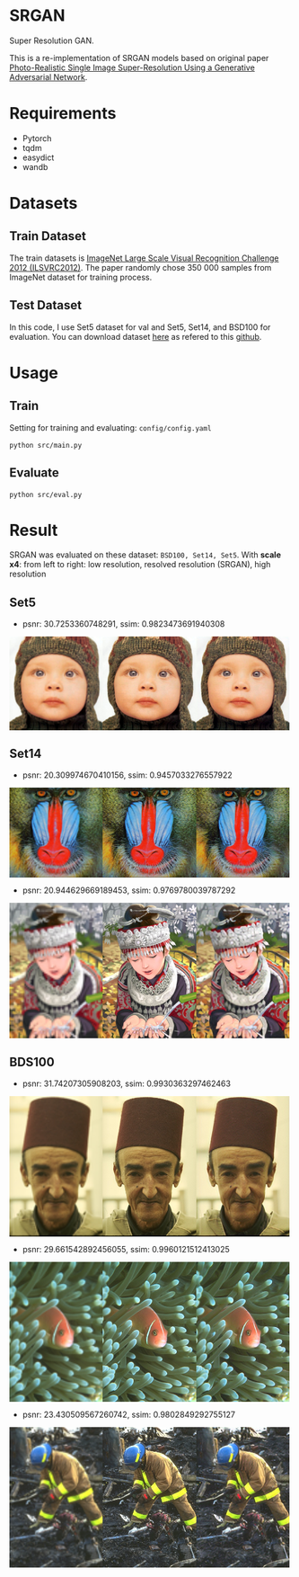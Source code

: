 # SRGAN
Super Resolution GAN.

This is a re-implementation of SRGAN models based on original paper [Photo-Realistic Single Image Super-Resolution Using a Generative Adversarial Network](https://arxiv.org/abs/1609.04802).

# Requirements
* Pytorch
* tqdm
* easydict
* wandb

# Datasets

## Train Dataset

The train datasets is [ImageNet Large Scale Visual Recognition Challenge 2012 (ILSVRC2012)](https://image-net.org/index.php). The paper randomly chose 350 000 samples from ImageNet dataset for training process.

## Test Dataset

In this code, I use Set5 dataset for val and Set5, Set14, and BSD100 for evaluation. You can download dataset [here](https://drive.google.com/drive/folders/1A6lzGeQrFMxPqJehK9s37ce-tPDj20mD) as refered to this [github](https://github.com/Lornatang/SRGAN-PyTorch).

# Usage
## Train
Setting for training and evaluating: `config/config.yaml`

```
python src/main.py
```

## Evaluate

```
python src/eval.py
```

# Result
SRGAN was evaluated on these dataset: `BSD100, Set14, Set5`. With **scale x4**: from left to right: low resolution, resolved resolution (SRGAN), high resolution
## Set5
* psnr: 30.7253360748291, ssim: 0.9823473691940308
<div style="display:flex; width:100%; overflow-x:auto;">
    <img src="reports/Set5/baby_LR.png" style="width:33%;">
    <img src="reports/Set5/baby_HR.png" style="width:33%;">
    <img src="reports/Set5/baby_SRGANX4.png" style="width:33%;">
</div>

## Set14
* psnr: 20.309974670410156, ssim: 0.9457033276557922
<div style="display:flex; width:100%; overflow-x:auto;">
    <img src="reports/Set14/baboon_LR.png" style="width:33%;">
    <img src="reports/Set14/baboon_HR.png" style="width:33%;">
    <img src="reports/Set14/baboon_SRGANX4.png" style="width:33%;">
</div>

* psnr: 20.944629669189453, ssim: 0.9769780039787292
<div style="display:flex; width:100%; overflow-x:auto;">
    <img src="reports/Set14/comic_LR.png" style="width:33%;">
    <img src="reports/Set14/comic_HR.png" style="width:33%;">
    <img src="reports/Set14/comic_SRGANX4.png" style="width:33%;">
</div>

## BDS100
* psnr: 31.74207305908203, ssim: 0.9930363297462463
<div style="display:flex; width:100%; overflow-x:auto;">
    <img src="reports/BDS100/189080_LR.png" style="width:33%;">
    <img src="reports/BDS100/189080_HR.png" style="width:33%;">
    <img src="reports/BDS100/189080_SRGANX4.png" style="width:33%;">
</div>

* psnr: 29.661542892456055, ssim: 0.9960121512413025
<div style="display:flex; width:100%; overflow-x:auto;">
    <img src="reports/BDS100/210088_LR.png" style="width:33%;">
    <img src="reports/BDS100/210088_HR.png" style="width:33%;">
    <img src="reports/BDS100/210088_SRGANX4.png" style="width:33%;">
</div>

* psnr: 23.430509567260742, ssim: 0.9802849292755127
<div style="display:flex; width:100%; overflow-x:auto;">
    <img src="reports/BDS100/285079_LR.png" style="width:33%;">
    <img src="reports/BDS100/285079_HR.png" style="width:33%;">
    <img src="reports/BDS100/285079_SRGANX4.png" style="width:33%;">
</div>



